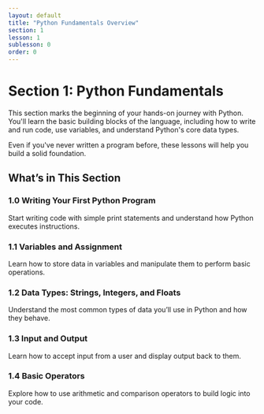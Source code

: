 ```yaml
---
layout: default
title: "Python Fundamentals Overview"
section: 1
lesson: 1
sublesson: 0
order: 0
---
```


# Section 1: Python Fundamentals

This section marks the beginning of your hands-on journey with Python. You'll learn the basic building blocks of the language, including how to write and run code, use variables, and understand Python's core data types.

Even if you've never written a program before, these lessons will help you build a solid foundation.

## What’s in This Section

### 1.0 Writing Your First Python Program
Start writing code with simple print statements and understand how Python executes instructions.

### 1.1 Variables and Assignment
Learn how to store data in variables and manipulate them to perform basic operations.

### 1.2 Data Types: Strings, Integers, and Floats
Understand the most common types of data you’ll use in Python and how they behave.

### 1.3 Input and Output
Learn how to accept input from a user and display output back to them.

### 1.4 Basic Operators
Explore how to use arithmetic and comparison operators to build logic into your code.
